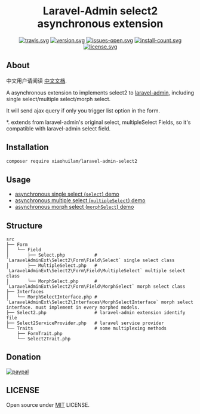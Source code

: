 <h1 align="center">Laravel-Admin select2 asynchronous extension</h1>

<div align="center">

[![travis.svg](https://img.shields.io/travis/xiaohuilam/laravel-admin-select2/master.svg)](https://travis-ci.org/xiaohuilam/laravel-admin-select2)
[![version.svg](https://img.shields.io/packagist/vpre/xiaohuilam/laravel-admin-select2.svg)](https://packagist.org/packages/xiaohuilam/laravel-admin-select2)
[![issues-open.svg](https://img.shields.io/github/issues/xiaohuilam/laravel-admin-select2.svg)](https://github.com/xiaohuilam/laravel-admin-select2/issues)
[![install-count.svg](https://img.shields.io/packagist/dt/xiaohuilam/laravel-admin-select2.svg)](https://packagist.org/packages/xiaohuilam/laravel-admin-select2)
[![license.svg](https://img.shields.io/github/license/xiaohuilam/laravel-admin-select2.svg)](LICENSE)

</div>

## About

中文用户请阅读 [中文文档](README_cn.md).

A asynchronous extension to implements select2 to [laravel-admin](http://github.com/z-song/laravel-admin/), including single select/multiple select/morph select.

It will send ajax query if only you trigger list option in the form.

*. extends from laravel-admin's original select, multipleSelect Fields, so it's compatible with laravel-admin select field.

## Installation
```bash
composer require xiaohuilam/laravel-admin-select2
```

## Usage

- [asynchronous single select (`select`) demo](tests/Controllers/AnswerController.php#L35-L59)
- [asynchronous multiple select (`multipleSelect`) demo](tests/Controllers/QuestionController.php#L35-L59)
- [asynchronous morph select (`morphSelect`) demo](tests/Controllers/CommentController.php#L34-L51)

## Structure
```
src
├── Form
│   └── Field
│       ├── Select.php           # `LaravelAdminExt\Select2\Form\Field\Select` single select class
│       ├── MultipleSelect.php   # `LaravelAdminExt\Select2\Form\Field\MultipleSelect` multiple select class
│       └── MorphSelect.php      # `LaravelAdminExt\Select2\Form\Field\MorphSelect` morph select class
├── Interfaces
│   └── MorphSelectInterface.php # `LaravelAdminExt\Select2\Interfaces\MorphSelectInterface` morph select interface. must implement in every morphed models.
├── Select2.php                  # laravel-admin extension identify file
├── Select2ServiceProvider.php   # laravel service provider
└── Traits                       # some multiplexing methods
    ├── FormTrait.php
    └── Select2Trait.php
```

## Donation
[![paypal](https://www.paypalobjects.com/en_US/i/btn/btn_donateCC_LG.gif)](https://www.paypal.me/laravel)

## LICENSE

Open source under [MIT](LICENSE) LICENSE.